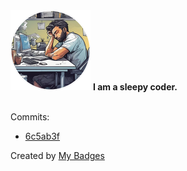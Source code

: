 <img src="https://github.com/my-badges/my-badges/blob/master/src/all-badges/time-of-commit/sleepy-coder.png?raw=true" alt="I am a sleepy coder." title="I am a sleepy coder." width="128">
<strong>I am a sleepy coder.</strong>
<br><br>

Commits:

- <a href="https://github.com/akolpakov-somehash/stimer/commit/6c5ab3f18a3f4f17bc33a4418f406de24275631b">6c5ab3f</a>


Created by <a href="https://github.com/my-badges/my-badges">My Badges</a>
